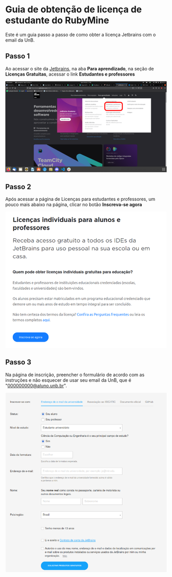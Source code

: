 # Guia de obtenção de licença de estudante do RubyMine

Este é um guia passo a passo de como obter a licença Jetbrains com o email da UnB.

## Passo 1

Ao acessar o site da [Jetbrains](https://www.jetbrains.com/pt-br/), na aba **Para aprendizado**, na seção de **Licenças Gratuitas**, acessar o link **Estudantes e professores**

![Passo 1](../../imagens/Passo_1_Licenca.png)

## Passo 2

Após acessar a página de Licenças para estudantes e professores, um pouco mais abaixo na página, clicar no botão **Inscreva-se agora**

![Passo 2](../../imagens/Passo_2_Licenca.png)

## Passo 3

Na página de inscrição, preencher o formulário de acordo com as instruções e não esquecer de usar seu email da UnB, que é "000000000@aluno.unb.br".

![Passo 3](../../imagens/Passo_3_Licenca.png)